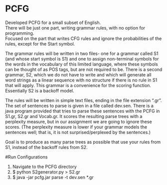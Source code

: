 # PCFG
Developed PCFG for a small subset of English.  
There will be just one part, writing grammar rules, with no option for programming.  
Focused on the part that writes CFG rules and ignore the probabilities of the rules, except for the Start symbol. 
 
The grammar rules will be written in two files-
one for a grammar called S1 (and whose start symbol is S1) and one to assign non-terminal symbols for the words in the vocabulary of this limited language, where these symbols can be thought of as POS tags, but are not required to be. 
There is a second grammar, S2, which we do not have to write and which will generate all word strings as a linear sequence with no structure if there is no rule in S1 that will apply.  This grammar is a convenience for the scoring function.  Essentially S2 is a backoff model. 
 
The rules will be written in simple text files, ending in the file extension “.gr”.  
The set of sentences to parse is given in a file called dev.sen.  There is a java program provided that tries to parse these sentences with the PCFG in S1.gr, S2.gr and Vocab.gr.  It scores the resulting parse trees with a perplexity measure, but in our assignment we are going to ignore these scores.  (The perplexity measure is lower if your grammar models the sentences well;  that is, it is not surprised/perplexed by the sentences.) 
 
Goal is to produce as many parse trees as possible that use your rules from S1, instead of the backoff rules from S2. 

#Run Configurations
 1. Navigate to the PCFG directory
 2. $  python S2generator.py > S2.gr 
 3. $  java -jar pcfg.jar parse -t dev.sen *.gr  
